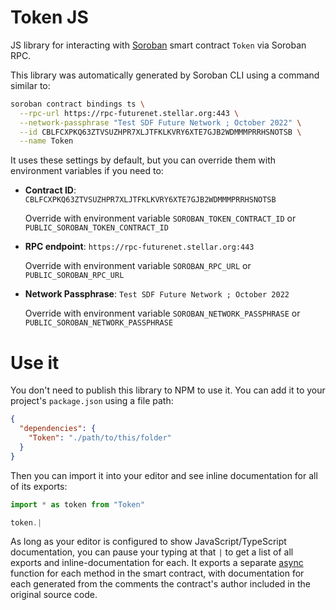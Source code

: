 # Token JS

JS library for interacting with [Soroban](https://soroban.stellar.org/) smart contract `Token` via Soroban RPC.

This library was automatically generated by Soroban CLI using a command similar to:

```bash
soroban contract bindings ts \
  --rpc-url https://rpc-futurenet.stellar.org:443 \
  --network-passphrase "Test SDF Future Network ; October 2022" \
  --id CBLFCXPKQ63ZTVSUZHPR7XLJTFKLKVRY6XTE7GJB2WDMMMPRRHSNOTSB \
  --name Token
```

It uses these settings by default, but you can override them with environment variables if you need to:

- **Contract ID**: `CBLFCXPKQ63ZTVSUZHPR7XLJTFKLKVRY6XTE7GJB2WDMMMPRRHSNOTSB`

  Override with environment variable `SOROBAN_TOKEN_CONTRACT_ID` or `PUBLIC_SOROBAN_TOKEN_CONTRACT_ID`

- **RPC endpoint**: `https://rpc-futurenet.stellar.org:443`

  Override with environment variable `SOROBAN_RPC_URL` or `PUBLIC_SOROBAN_RPC_URL`

- **Network Passphrase**: `Test SDF Future Network ; October 2022`

  Override with environment variable `SOROBAN_NETWORK_PASSPHRASE` or `PUBLIC_SOROBAN_NETWORK_PASSPHRASE`

# Use it

You don't need to publish this library to NPM to use it. You can add it to your project's `package.json` using a file path:

```json
{
  "dependencies": {
    "Token": "./path/to/this/folder"
  }
}
```

Then you can import it into your editor and see inline documentation for all of its exports:

```js
import * as token from "Token"

token.|
```

As long as your editor is configured to show JavaScript/TypeScript documentation, you can pause your typing at that `|` to get a list of all exports and inline-documentation for each. It exports a separate [async](https://developer.mozilla.org/en-US/docs/Web/JavaScript/Reference/Statements/async_function) function for each method in the smart contract, with documentation for each generated from the comments the contract's author included in the original source code.
